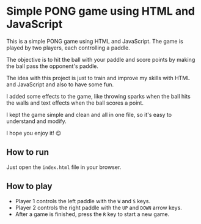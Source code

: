 # Simple PONG game using HTML and JavaScript

This is a simple PONG game using HTML and JavaScript. The game is played by two players, each controlling a paddle. 

The objective is to hit the ball with your paddle and score points by making the ball pass the opponent's paddle.

The idea with this project is just to train and improve my skills with HTML and JavaScript and also to have some fun.

I added some effects to the game, like throwing sparks when the ball hits the walls and text effects when the ball scores a point.

I kept the game simple and clean and all in one file, so it's easy to understand and modify.

I hope you enjoy it! 😉

## How to run

Just open the `index.html` file in your browser.


## How to play

- Player 1 controls the left paddle with the `W` and `S` keys.
- Player 2 controls the right paddle with the `UP` and `DOWN` arrow keys.
- After a game is finished, press the `R` key to start a new game.
